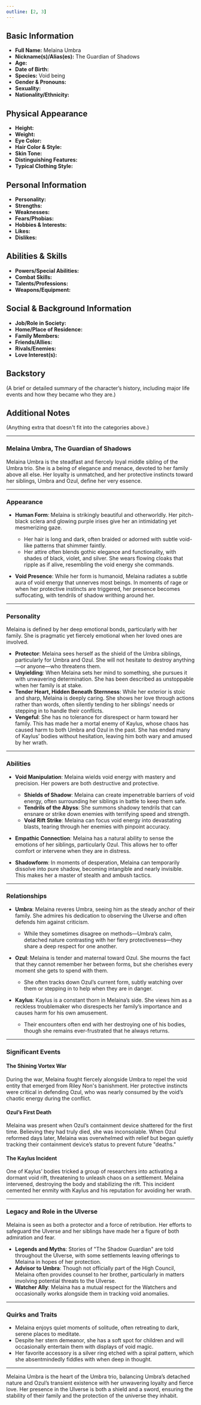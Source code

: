 ```yaml
---
outline: [2, 3]
---
```


## **Basic Information**

- **Full Name:** Melaina Umbra
- **Nickname(s)/Alias(es):** The Guardian of Shadows
- **Age:**
- **Date of Birth:**
- **Species:** Void being
- **Gender & Pronouns:**
- **Sexuality:**
- **Nationality/Ethnicity:**

## **Physical Appearance**

- **Height:**
- **Weight:**
- **Eye Color:**
- **Hair Color & Style:**
- **Skin Tone:**
- **Distinguishing Features:**
- **Typical Clothing Style:**

## **Personal Information**

- **Personality:**
- **Strengths:**
- **Weaknesses:**
- **Fears/Phobias:**
- **Hobbies & Interests:**
- **Likes:**
- **Dislikes:**

## **Abilities & Skills**

- **Powers/Special Abilities:**
- **Combat Skills:**
- **Talents/Professions:**
- **Weapons/Equipment:**

## **Social & Background Information**

- **Job/Role in Society:**
- **Home/Place of Residence:**
- **Family Members:**
- **Friends/Allies:**
- **Rivals/Enemies:**
- **Love Interest(s):**

## **Backstory**

(A brief or detailed summary of the character’s history, including major life events and how they became who they are.)

## **Additional Notes**

(Anything extra that doesn't fit into the categories above.)

---

### **Melaina Umbra, The Guardian of Shadows**

Melaina Umbra is the steadfast and fiercely loyal middle sibling of the Umbra trio. She is a being of elegance and menace, devoted to her family above all else. Her loyalty is unmatched, and her protective instincts toward her siblings, Umbra and Ozul, define her very essence.

---

### **Appearance**

- **Human Form**: Melaina is strikingly beautiful and otherworldly. Her pitch-black sclera and glowing purple irises give her an intimidating yet mesmerizing gaze.

  - Her hair is long and dark, often braided or adorned with subtle void-like patterns that shimmer faintly.
  - Her attire often blends gothic elegance and functionality, with shades of black, violet, and silver. She wears flowing cloaks that ripple as if alive, resembling the void energy she commands.

- **Void Presence**: While her form is humanoid, Melaina radiates a subtle aura of void energy that unnerves most beings. In moments of rage or when her protective instincts are triggered, her presence becomes suffocating, with tendrils of shadow writhing around her.

---

### **Personality**

Melaina is defined by her deep emotional bonds, particularly with her family. She is pragmatic yet fiercely emotional when her loved ones are involved.

- **Protector**: Melaina sees herself as the shield of the Umbra siblings, particularly for Umbra and Ozul. She will not hesitate to destroy anything—or anyone—who threatens them.
- **Unyielding**: When Melaina sets her mind to something, she pursues it with unwavering determination. She has been described as unstoppable when her family is at stake.
- **Tender Heart, Hidden Beneath Sternness**: While her exterior is stoic and sharp, Melaina is deeply caring. She shows her love through actions rather than words, often silently tending to her siblings' needs or stepping in to handle their conflicts.
- **Vengeful**: She has no tolerance for disrespect or harm toward her family. This has made her a mortal enemy of Kaylus, whose chaos has caused harm to both Umbra and Ozul in the past. She has ended many of Kaylus’ bodies without hesitation, leaving him both wary and amused by her wrath.

---

### **Abilities**

- **Void Manipulation**: Melaina wields void energy with mastery and precision. Her powers are both destructive and protective.

  - **Shields of Shadow**: Melaina can create impenetrable barriers of void energy, often surrounding her siblings in battle to keep them safe.
  - **Tendrils of the Abyss**: She summons shadowy tendrils that can ensnare or strike down enemies with terrifying speed and strength.
  - **Void Rift Strike**: Melaina can focus void energy into devastating blasts, tearing through her enemies with pinpoint accuracy.

- **Empathic Connection**: Melaina has a natural ability to sense the emotions of her siblings, particularly Ozul. This allows her to offer comfort or intervene when they are in distress.

- **Shadowform**: In moments of desperation, Melaina can temporarily dissolve into pure shadow, becoming intangible and nearly invisible. This makes her a master of stealth and ambush tactics.

---

### **Relationships**

- **Umbra**: Melaina reveres Umbra, seeing him as the steady anchor of their family. She admires his dedication to observing the Ulverse and often defends him against criticism.

  - While they sometimes disagree on methods—Umbra’s calm, detached nature contrasting with her fiery protectiveness—they share a deep respect for one another.

- **Ozul**: Melaina is tender and maternal toward Ozul. She mourns the fact that they cannot remember her between forms, but she cherishes every moment she gets to spend with them.

  - She often tracks down Ozul’s current form, subtly watching over them or stepping in to help when they are in danger.

- **Kaylus**: Kaylus is a constant thorn in Melaina’s side. She views him as a reckless troublemaker who disrespects her family’s importance and causes harm for his own amusement.
  - Their encounters often end with her destroying one of his bodies, though she remains ever-frustrated that he always returns.

---

### **Significant Events**

#### **The Shining Vortex War**

During the war, Melaina fought fiercely alongside Umbra to repel the void entity that emerged from Riley Non's banishment. Her protective instincts were critical in defending Ozul, who was nearly consumed by the void’s chaotic energy during the conflict.

#### **Ozul’s First Death**

Melaina was present when Ozul’s containment device shattered for the first time. Believing they had truly died, she was inconsolable. When Ozul reformed days later, Melaina was overwhelmed with relief but began quietly tracking their containment device’s status to prevent future "deaths."

#### **The Kaylus Incident**

One of Kaylus’ bodies tricked a group of researchers into activating a dormant void rift, threatening to unleash chaos on a settlement. Melaina intervened, destroying the body and stabilizing the rift. This incident cemented her enmity with Kaylus and his reputation for avoiding her wrath.

---

### **Legacy and Role in the Ulverse**

Melaina is seen as both a protector and a force of retribution. Her efforts to safeguard the Ulverse and her siblings have made her a figure of both admiration and fear.

- **Legends and Myths**: Stories of "The Shadow Guardian" are told throughout the Ulverse, with some settlements leaving offerings to Melaina in hopes of her protection.
- **Advisor to Umbra**: Though not officially part of the High Council, Melaina often provides counsel to her brother, particularly in matters involving potential threats to the Ulverse.
- **Watcher Ally**: Melaina has a mutual respect for the Watchers and occasionally works alongside them in tracking void anomalies.

---

### **Quirks and Traits**

- Melaina enjoys quiet moments of solitude, often retreating to dark, serene places to meditate.
- Despite her stern demeanor, she has a soft spot for children and will occasionally entertain them with displays of void magic.
- Her favorite accessory is a silver ring etched with a spiral pattern, which she absentmindedly fiddles with when deep in thought.

---

Melaina Umbra is the heart of the Umbra trio, balancing Umbra’s detached nature and Ozul’s transient existence with her unwavering loyalty and fierce love. Her presence in the Ulverse is both a shield and a sword, ensuring the stability of their family and the protection of the universe they inhabit.
